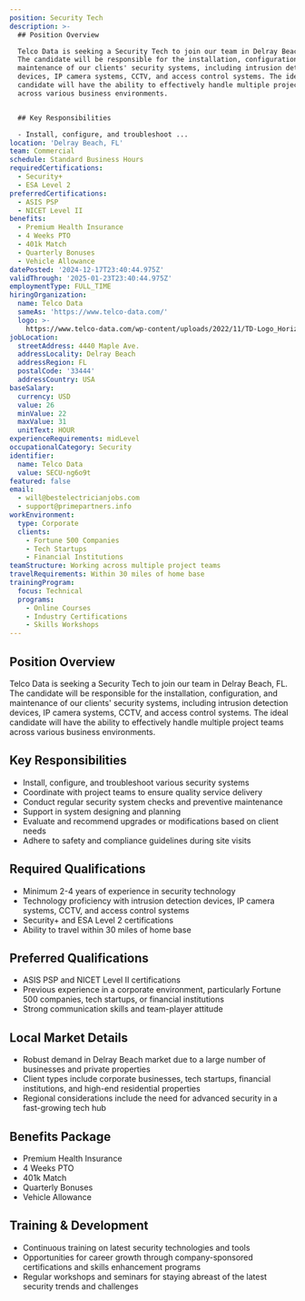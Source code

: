 ```yaml
---
position: Security Tech
description: >-
  ## Position Overview

  Telco Data is seeking a Security Tech to join our team in Delray Beach, FL.
  The candidate will be responsible for the installation, configuration, and
  maintenance of our clients' security systems, including intrusion detection
  devices, IP camera systems, CCTV, and access control systems. The ideal
  candidate will have the ability to effectively handle multiple project teams
  across various business environments. 


  ## Key Responsibilities

  - Install, configure, and troubleshoot ...
location: 'Delray Beach, FL'
team: Commercial
schedule: Standard Business Hours
requiredCertifications:
  - Security+
  - ESA Level 2
preferredCertifications:
  - ASIS PSP
  - NICET Level II
benefits:
  - Premium Health Insurance
  - 4 Weeks PTO
  - 401k Match
  - Quarterly Bonuses
  - Vehicle Allowance
datePosted: '2024-12-17T23:40:44.975Z'
validThrough: '2025-01-23T23:40:44.975Z'
employmentType: FULL_TIME
hiringOrganization:
  name: Telco Data
  sameAs: 'https://www.telco-data.com/'
  logo: >-
    https://www.telco-data.com/wp-content/uploads/2022/11/TD-Logo_Horizontal_Color.webp
jobLocation:
  streetAddress: 4440 Maple Ave.
  addressLocality: Delray Beach
  addressRegion: FL
  postalCode: '33444'
  addressCountry: USA
baseSalary:
  currency: USD
  value: 26
  minValue: 22
  maxValue: 31
  unitText: HOUR
experienceRequirements: midLevel
occupationalCategory: Security
identifier:
  name: Telco Data
  value: SECU-ng6o9t
featured: false
email:
  - will@bestelectricianjobs.com
  - support@primepartners.info
workEnvironment:
  type: Corporate
  clients:
    - Fortune 500 Companies
    - Tech Startups
    - Financial Institutions
teamStructure: Working across multiple project teams
travelRequirements: Within 30 miles of home base
trainingProgram:
  focus: Technical
  programs:
    - Online Courses
    - Industry Certifications
    - Skills Workshops
---
```




## Position Overview
Telco Data is seeking a Security Tech to join our team in Delray Beach, FL. The candidate will be responsible for the installation, configuration, and maintenance of our clients' security systems, including intrusion detection devices, IP camera systems, CCTV, and access control systems. The ideal candidate will have the ability to effectively handle multiple project teams across various business environments. 

## Key Responsibilities
- Install, configure, and troubleshoot various security systems
- Coordinate with project teams to ensure quality service delivery
- Conduct regular security system checks and preventive maintenance
- Support in system designing and planning
- Evaluate and recommend upgrades or modifications based on client needs
- Adhere to safety and compliance guidelines during site visits

## Required Qualifications
- Minimum 2-4 years of experience in security technology
- Technology proficiency with intrusion detection devices, IP camera systems, CCTV, and access control systems
- Security+ and ESA Level 2 certifications
- Ability to travel within 30 miles of home base

## Preferred Qualifications
- ASIS PSP and NICET Level II certifications
- Previous experience in a corporate environment, particularly Fortune 500 companies, tech startups, or financial institutions
- Strong communication skills and team-player attitude

## Local Market Details
- Robust demand in Delray Beach market due to a large number of businesses and private properties
- Client types include corporate businesses, tech startups, financial institutions, and high-end residential properties
- Regional considerations include the need for advanced security in a fast-growing tech hub

## Benefits Package
- Premium Health Insurance
- 4 Weeks PTO
- 401k Match
- Quarterly Bonuses
- Vehicle Allowance

## Training & Development
- Continuous training on latest security technologies and tools
- Opportunities for career growth through company-sponsored certifications and skills enhancement programs
- Regular workshops and seminars for staying abreast of the latest security trends and challenges
